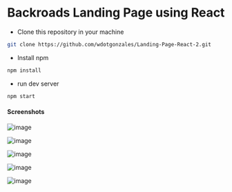 # Backroads Landing Page using React


- Clone this repository in your machine

```sh
git clone https://github.com/wdotgonzales/Landing-Page-React-2.git
```

- Install npm

```sh
npm install
```

- run dev server

```sh
npm start
```


#### Screenshots

![image](https://github.com/wdotgonzales/Landing-Page-React-2/assets/98573039/7bf10021-2e90-4d02-a389-8761409e0bd0)

![image](https://github.com/wdotgonzales/Landing-Page-React-2/assets/98573039/84cdf6df-d7e9-4263-81dc-7b0a09c01801)

![image](https://github.com/wdotgonzales/Landing-Page-React-2/assets/98573039/d63f8d7a-b6a0-4ce8-9fa5-87ce323c4747)

![image](https://github.com/wdotgonzales/Landing-Page-React-2/assets/98573039/f4e5cbfc-6bc7-490c-ac74-ec91646f2e59)

![image](https://github.com/wdotgonzales/Landing-Page-React-2/assets/98573039/ebf8a9ce-ca22-492d-a80b-68372316a462)








